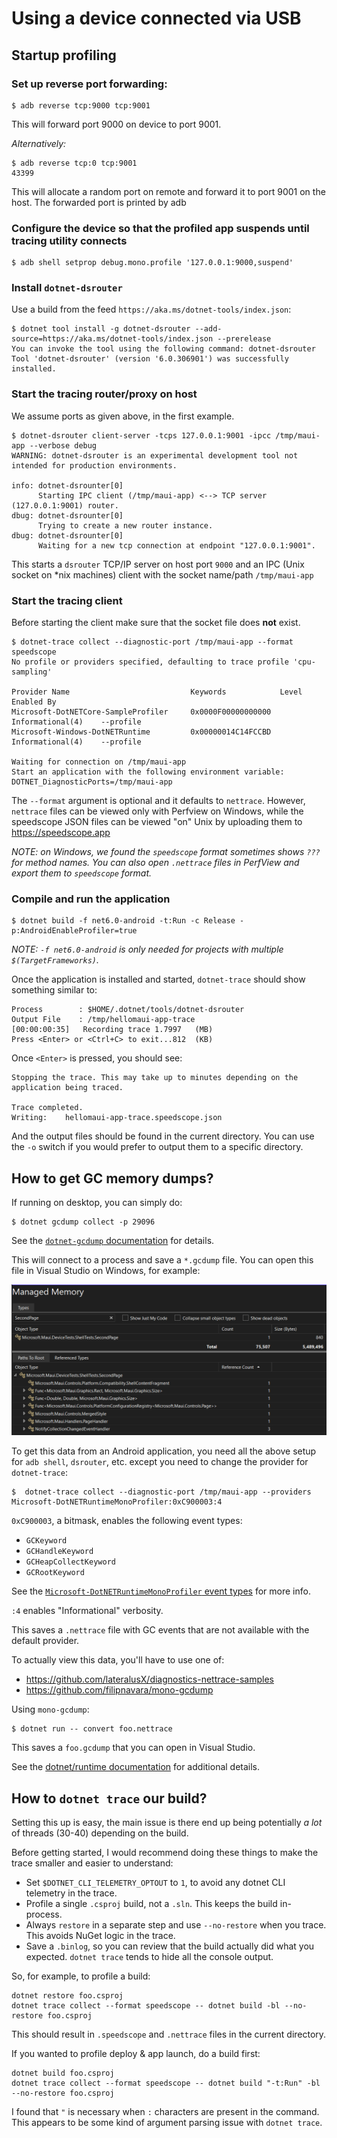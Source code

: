 # Using a device connected via USB

## Startup profiling
### Set up reverse port forwarding:
```
$ adb reverse tcp:9000 tcp:9001
```
This will forward port 9000 on device to port 9001.

_Alternatively:_
```
$ adb reverse tcp:0 tcp:9001
43399
```
This will allocate a random port on remote and forward it to port 9001 on the host. The forwarded port is printed by adb

### Configure the device so that the profiled app suspends until tracing utility connects

```
$ adb shell setprop debug.mono.profile '127.0.0.1:9000,suspend'
```

### Install `dotnet-dsrouter`

Use a build from the feed `https://aka.ms/dotnet-tools/index.json`:

```
$ dotnet tool install -g dotnet-dsrouter --add-source=https://aka.ms/dotnet-tools/index.json --prerelease
You can invoke the tool using the following command: dotnet-dsrouter
Tool 'dotnet-dsrouter' (version '6.0.306901') was successfully installed.
```

### Start the tracing router/proxy on host
We assume ports as given above, in the first example.
```
$ dotnet-dsrouter client-server -tcps 127.0.0.1:9001 -ipcc /tmp/maui-app --verbose debug
WARNING: dotnet-dsrouter is an experimental development tool not intended for production environments.

info: dotnet-dsrounter[0]
      Starting IPC client (/tmp/maui-app) <--> TCP server (127.0.0.1:9001) router.
dbug: dotnet-dsrounter[0]
      Trying to create a new router instance.
dbug: dotnet-dsrounter[0]
      Waiting for a new tcp connection at endpoint "127.0.0.1:9001".
```

This starts a `dsrouter` TCP/IP server on host port `9000` and an IPC (Unix socket on *nix machines) client with the socket name/path `/tmp/maui-app`

### Start the tracing client

Before starting the client make sure that the socket file does **not** exist.

```
$ dotnet-trace collect --diagnostic-port /tmp/maui-app --format speedscope
No profile or providers specified, defaulting to trace profile 'cpu-sampling'

Provider Name                           Keywords            Level               Enabled By
Microsoft-DotNETCore-SampleProfiler     0x0000F00000000000  Informational(4)    --profile 
Microsoft-Windows-DotNETRuntime         0x00000014C14FCCBD  Informational(4)    --profile 

Waiting for connection on /tmp/maui-app
Start an application with the following environment variable: DOTNET_DiagnosticPorts=/tmp/maui-app
```

The `--format` argument is optional and it defaults to `nettrace`. However, `nettrace` files can be viewed only with
Perfview on Windows, while the speedscope JSON files can be viewed "on" Unix by uploading them to https://speedscope.app

_NOTE: on Windows, we found the `speedscope` format sometimes shows
`???` for method names. You can also open `.nettrace` files in
PerfView and export them to `speedscope` format._

### Compile and run the application

```
$ dotnet build -f net6.0-android -t:Run -c Release -p:AndroidEnableProfiler=true
```
_NOTE: `-f net6.0-android` is only needed for projects with multiple `$(TargetFrameworks)`._

Once the application is installed and started, `dotnet-trace` should show something similar to:

```
Process        : $HOME/.dotnet/tools/dotnet-dsrouter
Output File    : /tmp/hellomaui-app-trace
[00:00:00:35]	Recording trace 1.7997   (MB)
Press <Enter> or <Ctrl+C> to exit...812  (KB)
```

Once `<Enter>` is pressed, you should see:

```
Stopping the trace. This may take up to minutes depending on the application being traced.

Trace completed.
Writing:	hellomaui-app-trace.speedscope.json
```

And the output files should be found in the current directory. You can
use the `-o` switch if you would prefer to output them to a specific
directory.

## How to get GC memory dumps?

If running on desktop, you can simply do:

```
$ dotnet gcdump collect -p 29096
```

See the [`dotnet-gcdump` documentation][dotnet-gcdump] for details.

This will connect to a process and save a `*.gcdump` file. You can
open this file in Visual Studio on Windows, for example:

![Visual Studio GC Heap Dump](../images/VS-GC-Dump.png)

To get this data from an Android application, you need all the above
setup for `adb shell`, `dsrouter`, etc. except you need to change the
provider for `dotnet-trace`:

```
$  dotnet-trace collect --diagnostic-port /tmp/maui-app --providers Microsoft-DotNETRuntimeMonoProfiler:0xC900003:4
```

`0xC900003`, a bitmask, enables the following event types:

* `GCKeyword`
* `GCHandleKeyword`
* `GCHeapCollectKeyword`
* `GCRootKeyword`

See the [`Microsoft-DotNETRuntimeMonoProfiler` event types][mono-events] for more info.

`:4` enables "Informational" verbosity.

This saves a `.nettrace` file with GC events that are not available
with the default provider.

To actually view this data, you'll have to use one of:

* https://github.com/lateralusX/diagnostics-nettrace-samples
* https://github.com/filipnavara/mono-gcdump

Using `mono-gcdump`:

```
$ dotnet run -- convert foo.nettrace
```

This saves a `foo.gcdump` that you can open in Visual Studio.

See the [dotnet/runtime documentation][gc-dumps-on-mono] for
additional details.

[dotnet-gcdump]: https://learn.microsoft.com/dotnet/core/diagnostics/dotnet-gcdump
[mono-events]: https://github.com/dotnet/runtime/blob/c887c92d8af4ce65b19962b777f96ae8eb997a42/src/coreclr/vm/ClrEtwAll.man#L7425
[gc-dumps-on-mono]: https://github.com/dotnet/runtime/blob/728fd85bc7ad04f5a0ea2ad0d4d8afe371ff9b64/docs/design/mono/diagnostics-tracing.md#collect-gc-dumps-on-monovm

## How to `dotnet trace` our build?

Setting this up is easy, the main issue is there end up being
potentially *a lot* of threads (30-40) depending on the build.

Before getting started, I would recommend doing these things to make
the trace smaller and easier to understand:

* Set `$DOTNET_CLI_TELEMETRY_OPTOUT` to `1`, to avoid any dotnet CLI
  telemetry in the trace.
* Profile a single `.csproj` build, not a `.sln`. This keeps
  the build in-process.
* Always `restore` in a separate step and use `--no-restore` when you
  trace. This avoids NuGet logic in the trace.
* Save a `.binlog`, so you can review that the build actually did what
  you expected. `dotnet trace` tends to hide all the console output.

So, for example, to profile a build:

```dotnetcli
dotnet restore foo.csproj
dotnet trace collect --format speedscope -- dotnet build -bl --no-restore foo.csproj
```

This should result in `.speedscope` and `.nettrace` files in the
current directory.

If you wanted to profile deploy & app launch, do a build first:

```dotnetcli
dotnet build foo.csproj
dotnet trace collect --format speedscope -- dotnet build "-t:Run" -bl --no-restore foo.csproj
```

I found that `"` is necessary when `:` characters are present in the
command. This appears to be some kind of argument parsing issue with
`dotnet trace`.
